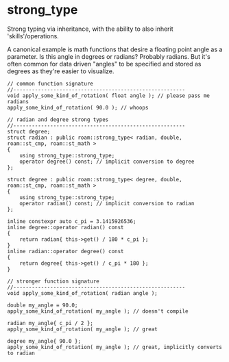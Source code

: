 # strong_type
Strong typing via inheritance, with the ability to also inherit 'skills'/operations.

A canonical example is math functions that desire a floating point angle as a parameter.
Is this angle in degrees or radians? Probably radians.
But it's often common for data driven "angles" to be specified and stored as degrees as they're easier to visualize.

```
// common function signature
//--------------------------------------------------------
void apply_some_kind_of_rotation( float angle ); // please pass me radians
apply_some_kind_of_rotation( 90.0 ); // whoops
```

```
// radian and degree strong types
//--------------------------------------------------------
struct degree;
struct radian : public roam::strong_type< radian, double, roam::st_cmp, roam::st_math >
{
    using strong_type::strong_type;
    operator degree() const; // implicit conversion to degree
};

struct degree : public roam::strong_type< degree, double, roam::st_cmp, roam::st_math >
{
    using strong_type::strong_type;
    operator radian() const; // implicit conversion to radian
};

inline constexpr auto c_pi = 3.1415926536;
inline degree::operator radian() const
{
    return radian{ this->get() / 180 * c_pi };
}
inline radian::operator degree() const
{
    return degree{ this->get() / c_pi * 180 };
}
```

```
// stronger function signature
//--------------------------------------------------------
void apply_some_kind_of_rotation( radian angle );

double my_angle = 90.0;
apply_some_kind_of_rotation( my_angle ); // doesn't compile

radian my_angle{ c_pi / 2 };
apply_some_kind_of_rotation( my_angle ); // great

degree my_angle{ 90.0 };
apply_some_kind_of_rotation( my_angle ); // great, implicitly converts to radian
```
